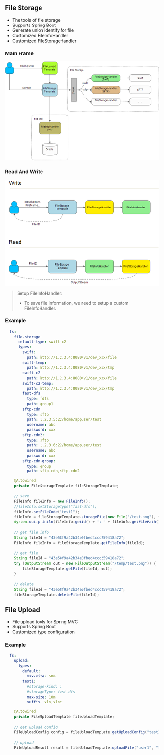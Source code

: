 ## File Storage
- The tools of file storage
- Supports Spring Boot
- Generate union identify for file
- Customized FileInfoHandler
- Customized FileStorageHandler

### Main Frame
![file-storage-main](file-storage-main.png)

### Read And Write
![file-storage-rw](file-storage-rw.png)


> Setup FileInfoHandler:
> - To save file information, we need to setup a custom FileInfoHandler.

### Example
```yaml
  fs:
    file-storage:
      default-type: swift-c2
      types:
        swift:
          path: http://1.2.3.4:8080/v1/dev_xxx/file
        swift-temp:
          path: http://1.2.3.4:8080/v1/dev_xxx/tmp
        swift-c2:
          path: http://1.2.3.4:8080/v1/dev_xxx/file
        swift-c2-temp:
          path: http://1.2.3.4:8080/v1/dev_xxx/tmp
        fast-dfs:
          type: fdfs
          path: group1
        sftp-cdn:
          type: sftp
          path: 1.2.3.5:22/home/appuser/test
          username: abc
          password: xxx
        sftp-cdn2:
          type: sftp
          path: 1.2.3.6:22/home/appuser/test
          username: abc
          password: xxx
        sftp-cdn-group:
          type: group
          path: sftp-cdn,sftp-cdn2
```

```java
    @Autowired
    private FileStorageTemplate fileStorageTemplate;

    // save
    FileInfo fileInfo = new FileInfo();
    //fileInfo.setStorageType("fast-dfs");
    fileInfo.setFileCode("test1");
    fileInfo = fileStorageTemplate.storageFile(new File("/test.png"), fileInfo);
    System.out.println(fileInfo.getId() + ": " + fileInfo.getFilePath());
    
    // get file info
    String fileId = "43e58f9a42b34e0fbed4ccc259418a72";
    FileInfo fileInfo = fileStorageTemplate.getFileInfo(fileId);
    
    // get file
    String fileId = "43e58f9a42b34e0fbed4ccc259418a72";
    try (OutputStream out = new FileOutputStream("/temp/test.png")) {
        fileStorageTemplate.getFile(fileId, out);
    }
    
    // delete
    String fileId = "43e58f9a42b34e0fbed4ccc259418a72";
    fileStorageTemplate.deleteFile(fileId);
```

## File Upload
- File upload tools for Spring MVC
- Supports Spring Boot
- Customized type configuration

### Example
```yaml
  fs:
    upload:
      types:
        default:
          max-size: 50m
        test1:
          #storage-kind: 1
          #storageType: fast-dfs
          max-size: 10m
          suffix: xls,xlsx
```

```java
    @Autowired
    private FileUploadTemplate fileUploadTemplate;

    // get upload config
    FileUploadConfig config = fileUploadTemplate.getUploadConfig("test1");

    // upload
    FileUploadResult result = fileUploadTemplate.uploadFile("user1", "test1", multipartFile);
```